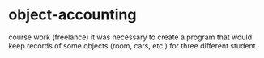 # object-accounting
course work (freelance)
it was necessary to create a program that would keep records of some objects (room, cars, etc.) for three different student
